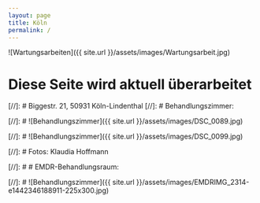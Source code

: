 ```yaml
---
layout: page
title: Köln
permalink: /
---
```



![Wartungsarbeiten]({{ site.url }}/assets/images/Wartungsarbeit.jpg)

# Diese Seite wird aktuell überarbeitet

[//]: # Biggestr. 21, 50931 Köln-Lindenthal
[//]: # Behandlungszimmer:


[//]: # ![Behandlungszimmer]({{ site.url }}/assets/images/DSC_0089.jpg)

[//]: # ![Behandlungszimmer]({{ site.url }}/assets/images/DSC_0099.jpg)

[//]: # Fotos: Klaudia Hoffmann

[//]: # # EMDR-Behandlungsraum:

[//]: # ![Behandlungszimmer]({{ site.url }}/assets/images/EMDRIMG_2314-e1442346188911-225x300.jpg)
